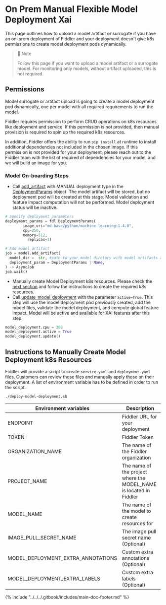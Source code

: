 # On Prem Manual Flexible Model Deployment Xai

This page outlines how to upload a model artifact or surrogate if you have an on-prem deployment of Fiddler and your deployment doesn't give k8s permissions to create model deployment pods dynamically.

> 📘 Note
>
> Follow this page if you want to upload a model artifact or a surrogate model. For monitoring only models, without artifact uploaded, this is not required.

## Permissions

Model surrogate or artifact upload is going to create a model deployment pod dynamically, one per model with all required requirements to run the model.

Fiddler requires permission to perform CRUD operations on k8s resources like deployment and service. If this permission is not provided, then manual provision is required to spin up the required k8s resources.

In addition, Fiddler offers the ability to run `pip install` at runtime to install additional dependencies not included in the chosen image. If this permission is not provided for your deployment, please reach out to the Fiddler team with the list of required of dependencies for your model, and we will build an image for you.

### Model On-boarding Steps

* Call [add\_artifact](../../../Python\_Client\_3-x/api-methods-30.md#add\_artifact) with MANUAL deployment type in the [DeploymentParams](../../../Python\_Client\_3-x/api-methods-30.md#deploymentparams) object. The model artifact will be stored, but no deployment pod will be created at this stage. Model validation and feature impact computation will not be performed. Model deployment status will be inactive.

```python
# Specify deployment parameters
deployment_params = fdl.DeploymentParams(
        image_uri="md-base/python/machine-learning:1.4.0",
        cpu=250,
        memory=512,
  		  replicas=1)

# Add model artifact
job = model.add_artifact(
  model_dir =  str, #path to your model dirctory with model artifacts and package.py 
  deployment_param = DeploymentParams | None,
) -> AsyncJob
job.wait()
```

* Manually create Model Deployment k8s resources. Please check the [next section](on-prem-manual-flexible-model-deployment-xai.md#instructions-to-manually-create-model-deployment-k8s-resources) and follow the instructions to create the required k8s resources.
* Call [update\_model\_deployment](../../../Python\_Client\_3-x/api-methods-30.md#update-model-deployment) with the parameter `active=True`. This step will use the model deployment pod previously created, add the model files, validate the model deployment, and compute global feature impact. Model will be active and available for XAI features after this step.

```python
model_deployment.cpu = 300
model_deployment.active = True
model_deployment.update()
```

## Instructions to Manually Create Model Deployment k8s Resources

Fiddler will provide a script to create `service.yaml` and `deployment.yaml` files. Customers can review those files and manually apply those on their deployment. A list of environment variable has to be defined in order to run the script.

```shell
./deploy-model-deployment.sh
```

| Environment variables                 | Description                                                         |
| ------------------------------------- | ------------------------------------------------------------------- |
| ENDPOINT                              | Fiddler URL for your deployment                                     |
| TOKEN                                 | Fiddler Token                                                       |
| ORGANIZATION\_NAME                    | The name of the Fiddler organization                                |
| PROJECT\_NAME                         | The name of the project where the MODEL\_NAME is located in Fiddler |
| MODEL\_NAME                           | The name of the model to create resources for                       |
| IMAGE\_PULL\_SECRET\_NAME             | The image pull secret name (Optional)                               |
| MODEL\_DEPLOYMENT\_EXTRA\_ANNOTATIONS | Custom extra annotations (Optional)                                 |
| MODEL\_DEPLOYMENT\_EXTRA\_LABELS      | Custom extra labels (Optional)                                      |

{% include "../../../.gitbook/includes/main-doc-footer.md" %}

